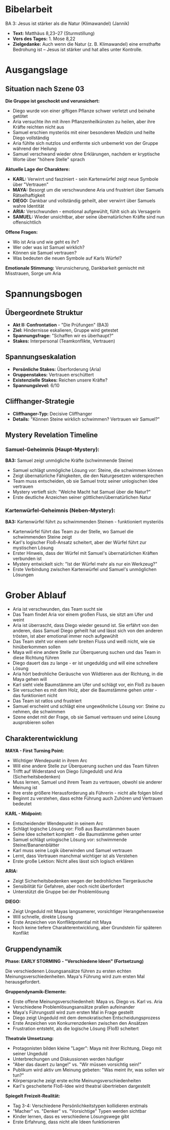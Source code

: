 # Bibelarbeit
BA 3: Jesus ist stärker als die Natur (Klimawandel) (Jannik)
- **Text:** Matthäus 8,23–27 (Sturmstillung)
- **Vers des Tages:** 1. Mose 8,22
- **Zielgedanke:** Auch wenn die Natur (z. B. Klimawandel) eine ernsthafte Bedrohung ist – Jesus ist stärker und hat alles unter Kontrolle.

# Ausgangslage

## Situation nach Szene 03

**Die Gruppe ist geschockt und verunsichert:**
- Diego wurde von einer giftigen Pflanze schwer verletzt und beinahe getötet
- Aria versuchte ihn mit ihren Pflanzenheilkünsten zu heilen, aber ihre Kräfte reichten nicht aus
- Samuel erschien mysteriös mit einer besonderen Medizin und heilte Diego vollständig
- Aria fühlte sich nutzlos und entfernte sich unbemerkt von der Gruppe während der Heilung
- Samuel verschwand wieder ohne Erklärungen, nachdem er kryptische Worte über "höhere Stelle" sprach

**Aktuelle Lage der Charaktere:**
- **KARL:** Verwirrt und fasziniert - sein Kartenwürfel zeigt neue Symbole über "Vertrauen"
- **MAYA:** Besorgt um die verschwundene Aria und frustriert über Samuels Rätselhaftigkeit
- **DIEGO:** Dankbar und vollständig geheilt, aber verwirrt über Samuels wahre Identität
- **ARIA:** Verschwunden - emotional aufgewühlt, fühlt sich als Versagerin
- **SAMUEL:** Wieder unsichtbar, aber seine übernatürlichen Kräfte sind nun offensichtlich

**Offene Fragen:**
- Wo ist Aria und wie geht es ihr?
- Wer oder was ist Samuel wirklich?
- Können sie Samuel vertrauen?
- Was bedeuten die neuen Symbole auf Karls Würfel?

**Emotionale Stimmung:** Verunsicherung, Dankbarkeit gemischt mit Misstrauen, Sorge um Aria

# Spannungsbogen

## Übergeordnete Struktur
- **Akt II: Confrontation** - "Die Prüfungen" (BA3)
- **Ziel:** Hindernisse eskalieren, Gruppe wird getestet
- **Spannungsfrage:** "Schaffen wir es überhaupt?"
- **Stakes:** Interpersonal (Teamkonflikte, Vertrauen)

## Spannungseskalation
- **Persönliche Stakes:** Überforderung (Aria)
- **Gruppenstakes:** Vertrauen erschüttert
- **Existenzielle Stakes:** Reichen unsere Kräfte?
- **Spannungslevel:** 6/10

## Cliffhanger-Strategie
- **Cliffhanger-Typ:** Decisive Cliffhanger
- **Details:** "Können Steine wirklich schwimmen? Vertrauen wir Samuel?"

## Mystery Revelation Timeline
### Samuel-Geheimnis (Haupt-Mystery):
**BA3:** Samuel zeigt unmögliche Kräfte (schwimmende Steine)
- Samuel schlägt unmögliche Lösung vor: Steine, die schwimmen können
- Zeigt übernatürliche Fähigkeiten, die den Naturgesetzen widersprechen
- Team muss entscheiden, ob sie Samuel trotz seiner unlogischen Idee vertrauen
- Mystery vertieft sich: "Welche Macht hat Samuel über die Natur?"
- Erste deutliche Anzeichen seiner göttlichen/übernatürlichen Natur

### Kartenwürfel-Geheimnis (Neben-Mystery):
**BA3:** Kartenwürfel führt zu schwimmenden Steinen - funktioniert mysteriös
- Kartenwürfel führt das Team zu der Stelle, wo Samuel die schwimmenden Steine zeigt
- Karl's logischer Floß-Ansatz scheitert, aber der Würfel führt zur mystischen Lösung
- Erster Hinweis, dass der Würfel mit Samuel's übernatürlichen Kräften verbunden ist
- Mystery entwickelt sich: "Ist der Würfel mehr als nur ein Werkzeug?"
- Erste Verbindung zwischen Kartenwürfel und Samuel's unmöglichen Lösungen


# Grober Ablauf
- Aria ist verschwunden, das Team sucht sie
- Das Team findet Aria vor einem großen Fluss, sie sitzt am Ufer und weint
- Aria ist überrascht, dass Diego wieder gesund ist. Sie erfährt von den anderen, dass Samuel Diego geheilt hat und lässt sich von den anderen trösten, ist aber emotional immer noch aufgewühlt
- Das Team steht vor einem sehr breiten Fluss und weiß nicht, wie sie hinüberkommen sollen
- Maya will eine andere Stelle zur Überquerung suchen und das Team in diese Richtung führen
- Diego dauert das zu lange - er ist ungeduldig und will eine schnellere Lösung
- Aria hört bedrohliche Geräusche von Wildtieren aus der Richtung, in die Maya gehen will
- Karl sieht viele Baumstämme am Ufer und schlägt vor, ein Floß zu bauen
- Sie versuchen es mit dem Holz, aber die Baumstämme gehen unter - das funktioniert nicht
- Das Team ist ratlos und frustriert
- Samuel erscheint und schlägt eine ungewöhnliche Lösung vor: Steine zu nehmen, die schwimmen
- Szene endet mit der Frage, ob sie Samuel vertrauen und seine Lösung ausprobieren sollen

## Charakterentwicklung

**MAYA - First Turning Point:**
- Wichtiger Wendepunkt in ihrem Arc
- Will eine andere Stelle zur Überquerung suchen und das Team führen
- Trifft auf Widerstand von Diego (Ungeduld) und Aria (Sicherheitsbedenken)
- Muss lernen, Samuel und ihrem Team zu vertrauen, obwohl sie anderer Meinung ist
- Ihre erste größere Herausforderung als Führerin - nicht alle folgen blind
- Beginnt zu verstehen, dass echte Führung auch Zuhören und Vertrauen bedeutet

**KARL - Midpoint:**
- Entscheidender Wendepunkt in seinem Arc
- Schlägt logische Lösung vor: Floß aus Baumstämmen bauen
- Seine Idee scheitert komplett - die Baumstämme gehen unter
- Samuel schlägt unlogische Lösung vor: schwimmende Steine/Bananenblätter
- Karl muss seine Logik überwinden und Samuel vertrauen
- Lernt, dass Vertrauen manchmal wichtiger ist als Verstehen
- Erste große Lektion: Nicht alles lässt sich logisch erklären

**ARIA:**
- Zeigt Sicherheitsbedenken wegen der bedrohlichen Tiergeräusche
- Sensibilität für Gefahren, aber noch nicht überfordert
- Unterstützt die Gruppe bei der Problemlösung

**DIEGO:**
- Zeigt Ungeduld mit Mayas langsamerer, vorsichtiger Herangehensweise
- Will schnelle, direkte Lösung
- Erste Anzeichen von Konfliktpotential mit Maya
- Noch keine tiefere Charakterentwicklung, aber Grundstein für späteren Konflikt

## Gruppendynamik

**Phase: EARLY STORMING - "Verschiedene Ideen" (Fortsetzung)**

Die verschiedenen Lösungsansätze führen zu ersten echten Meinungsverschiedenheiten. Maya's Führung wird zum ersten Mal herausgefordert.

**Gruppendynamik-Elemente:**
- Erste offene Meinungsverschiedenheit: Maya vs. Diego vs. Karl vs. Aria
- Verschiedene Problemlösungsansätze prallen aufeinander
- Maya's Führungsstil wird zum ersten Mal in Frage gestellt
- Diego zeigt Ungeduld mit dem demokratischen Entscheidungsprozess
- Erste Anzeichen von Konkurrenzdenken zwischen den Ansätzen
- Frustration entsteht, als die logische Lösung (Floß) scheitert

**Theatrale Umsetzung:**
- Protagonisten bilden kleine "Lager": Maya mit ihrer Richtung, Diego mit seiner Ungeduld
- Unterbrechungen und Diskussionen werden häufiger
- "Aber das dauert zu lange!" vs. "Wir müssen vorsichtig sein!"
- Publikum wird aktiv um Meinung gebeten: "Was meint ihr, was sollen wir tun?"
- Körpersprache zeigt erste echte Meinungsverschiedenheiten
- Karl's gescheiterte Floß-Idee wird theatral übertrieben dargestellt

**Spiegelt Freizeit-Realität:**
- Tag 3-4: Verschiedene Persönlichkeitstypen kollidieren erstmals
- "Macher" vs. "Denker" vs. "Vorsichtige" Typen werden sichtbar
- Kinder lernen, dass es verschiedene Lösungswege gibt
- Erste Erfahrung, dass nicht alle Ideen funktionieren
